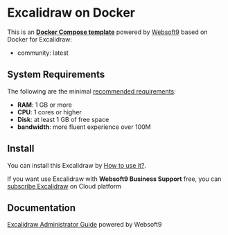 # Excalidraw on Docker  

This is an **[Docker Compose template](https://github.com/Websoft9/docker-library)** powered by [Websoft9](https://www.websoft9.com) based on Docker for Excalidraw:


 - community:  latest


## System Requirements

The following are the minimal [recommended requirements](https://excalidraw.com/):

* **RAM**: 1 GB or more
* **CPU**: 1 cores or higher
* **Disk**: at least 1 GB of free space
* **bandwidth**: more fluent experience over 100M  

## Install

You can install this Excalidraw by [How to use it?](https://github.com/Websoft9/docker-library#how-to-use-it).   

If you want use Excalidraw with **Websoft9 Business Support** free, you can [subscribe Excalidraw](https://www.websoft9.com/apps) on Cloud platform

## Documentation

[Excalidraw Administrator Guide](https://support.websoft9.com/docs/excalidraw) powered by Websoft9